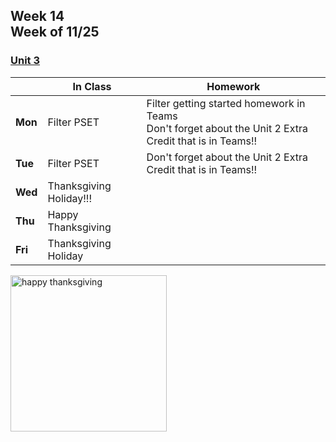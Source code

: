 ## Week 14 <br>Week of 11/25

### [Unit 3](/apcsp/curriculum/3)

  |       |In Class               |Homework   |
  |-------|---------              |---------  |
  |**Mon**|Filter PSET |Filter getting started homework in Teams<br>Don't forget about the Unit 2 Extra Credit that is in Teams!! |
  |**Tue**|Filter PSET |Don't forget about the Unit 2 Extra Credit that is in Teams!! |
  |**Wed**|Thanksgiving Holiday!!! | |
  |**Thu**|Happy Thanksgiving | |
  |**Fri**|Thanksgiving Holiday | |


<meta http-equiv="refresh" content="300"/>
  
<!-- <img src="https://i.ytimg.com/vi/47GRtdHOKMg/maxresdefault.jpg" alt="computational complexity" height="250"> -->

<img src="https://www.pinkthecat.com/cdn/shop/products/thanksgiving_free1.jpg?v=1606412714" alt="happy thanksgiving" height="250"> 